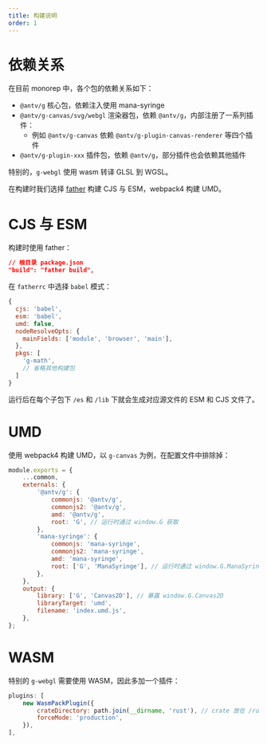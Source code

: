 ```yaml
---
title: 构建说明
order: 1
---
```


# 依赖关系

在目前 monorep 中，各个包的依赖关系如下：

-   `@antv/g` 核心包，依赖注入使用 mana-syringe
-   `@antv/g-canvas/svg/webgl` 渲染器包，依赖 `@antv/g`，内部注册了一系列插件：
    -   例如 `@antv/g-canvas` 依赖 `@antv/g-plugin-canvas-renderer` 等四个插件
-   `@antv/g-plugin-xxx` 插件包，依赖 `@antv/g`，部分插件也会依赖其他插件

特别的，`g-webgl` 使用 wasm 转译 GLSL 到 WGSL。

在构建时我们选择 [father](https://github.com/umijs/father) 构建 CJS 与 ESM，webpack4 构建 UMD。

# CJS 与 ESM

构建时使用 father：

```json
// 根目录 package.json
"build": "father build",
```

在 `fatherrc` 中选择 `babel` 模式：

```js
{
  cjs: 'babel',
  esm: 'babel',
  umd: false,
  nodeResolveOpts: {
    mainFields: ['module', 'browser', 'main'],
  },
  pkgs: [
    'g-math',
    // 省略其他构建包
  ]
}
```

运行后在每个子包下 `/es` 和 `/lib` 下就会生成对应源文件的 ESM 和 CJS 文件了。

# UMD

使用 webpack4 构建 UMD，以 `g-canvas` 为例，在配置文件中排除掉：

```js
module.exports = {
    ...common,
    externals: {
        '@antv/g': {
            commonjs: '@antv/g',
            commonjs2: '@antv/g',
            amd: '@antv/g',
            root: 'G', // 运行时通过 window.G 获取
        },
        'mana-syringe': {
            commonjs: 'mana-syringe',
            commonjs2: 'mana-syringe',
            amd: 'mana-syringe',
            root: ['G', 'ManaSyringe'], // 运行时通过 window.G.ManaSyringe 获取
        },
    },
    output: {
        library: ['G', 'Canvas2D'], // 暴露 window.G.Canvas2D
        libraryTarget: 'umd',
        filename: 'index.umd.js',
    },
};
```

# WASM

特别的 `g-webgl` 需要使用 WASM，因此多加一个插件：

```js
plugins: [
    new WasmPackPlugin({
        crateDirectory: path.join(__dirname, 'rust'), // crate 放在 /rust 下
        forceMode: 'production',
    }),
],
```
